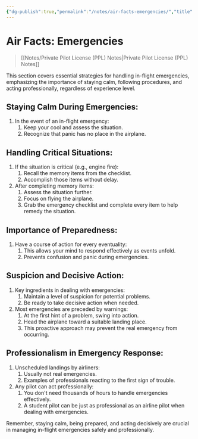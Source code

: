 ```yaml
---
{"dg-publish":true,"permalink":"/notes/air-facts-emergencies/","title":"Air Facts: Emergencies","tags":["aviation","classnotes"]}
---
```



# Air Facts: Emergencies
> [[Notes/Private Pilot License (PPL) Notes\|Private Pilot License (PPL) Notes]]

This section covers essential strategies for handling in-flight emergencies, emphasizing the importance of staying calm, following procedures, and acting professionally, regardless of experience level.

## Staying Calm During Emergencies:

1. In the event of an in-flight emergency:
    1. Keep your cool and assess the situation.
    2. Recognize that panic has no place in the airplane.

## Handling Critical Situations:

1. If the situation is critical (e.g., engine fire):
    1. Recall the memory items from the checklist.
    2. Accomplish those items without delay.
2. After completing memory items:
    1. Assess the situation further.
    2. Focus on flying the airplane.
    3. Grab the emergency checklist and complete every item to help remedy the situation.

## Importance of Preparedness:

1. Have a course of action for every eventuality:
    1. This allows your mind to respond effectively as events unfold.
    2. Prevents confusion and panic during emergencies.

## Suspicion and Decisive Action:

1. Key ingredients in dealing with emergencies:
    1. Maintain a level of suspicion for potential problems.
    2. Be ready to take decisive action when needed.
2. Most emergencies are preceded by warnings:
    1. At the first hint of a problem, swing into action.
    2. Head the airplane toward a suitable landing place.
    3. This proactive approach may prevent the real emergency from occurring.

## Professionalism in Emergency Response:

1. Unscheduled landings by airliners:
    1. Usually not real emergencies.
    2. Examples of professionals reacting to the first sign of trouble.
2. Any pilot can act professionally:
    1. You don't need thousands of hours to handle emergencies effectively.
    2. A student pilot can be just as professional as an airline pilot when dealing with emergencies.

Remember, staying calm, being prepared, and acting decisively are crucial in managing in-flight emergencies safely and professionally.